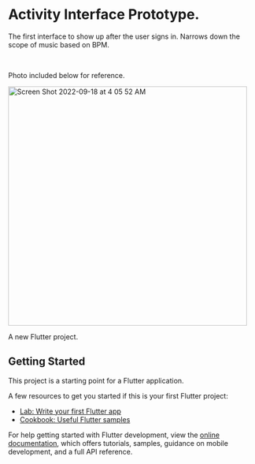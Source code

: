 # Activity Interface Prototype. 

The first interface to show up after the user signs in. Narrows down the scope of music based on BPM.

<br>

Photo included below for reference.


<img width="485" alt="Screen Shot 2022-09-18 at 4 05 52 AM" src="https://user-images.githubusercontent.com/84947592/190892802-edaaf982-afff-4da9-963e-354d213f8913.png">

A new Flutter project.

## Getting Started

This project is a starting point for a Flutter application.

A few resources to get you started if this is your first Flutter project:

- [Lab: Write your first Flutter app](https://docs.flutter.dev/get-started/codelab)
- [Cookbook: Useful Flutter samples](https://docs.flutter.dev/cookbook)

For help getting started with Flutter development, view the
[online documentation](https://docs.flutter.dev/), which offers tutorials,
samples, guidance on mobile development, and a full API reference.
